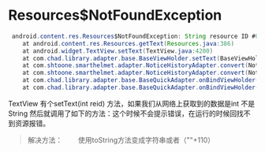 Resources$NotFoundException
==========
```java
 android.content.res.Resources$NotFoundException: String resource ID #0x1
	at android.content.res.Resources.getText(Resources.java:386)
	at android.widget.TextView.setText(TextView.java:4200)
	at com.chad.library.adapter.base.BaseViewHolder.setText(BaseViewHolder.java:130)
	at com.shtoone.smarthelmet.adapter.NoticeHistoryAdapter.convert(NoticeHistoryAdapter.kt:57)
	at com.shtoone.smarthelmet.adapter.NoticeHistoryAdapter.convert(NoticeHistoryAdapter.kt:15)
	at com.chad.library.adapter.base.BaseQuickAdapter.onBindViewHolder(BaseQuickAdapter.java:919)
	at com.chad.library.adapter.base.BaseQuickAdapter.onBindViewHolder(BaseQuickAdapter.java:68)
```


TextView 有个setText(int reid) 方法，如果我们从网络上获取到的数据是int 不是String 然后就调用了如下的方法：这个时候不会提示错误，在运行的时候回找不到资源报错。

>解决方法：
>　　使用toString方法变成字符串或者（""+110）

